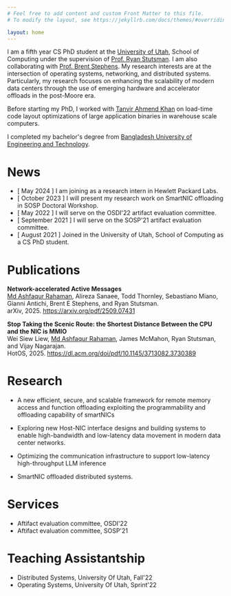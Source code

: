 ```yaml
---
# Feel free to add content and custom Front Matter to this file.
# To modify the layout, see https://jekyllrb.com/docs/themes/#overriding-theme-defaults

layout: home
---
```


I am a fifth year CS PhD student at the [University of Utah](https://www.cs.utah.edu/), School of Computing
under the supervision of [Prof. Ryan Stutsman](https://rstutsman.github.io/). I am also collaborating with [Prof. Brent Stephens](https://www.cs.utah.edu/~brent/).
My research interests are at the intersection of operating systems, networking, and distributed systems.
Particularly, my research focuses on enhancing the scalability of modern data centers through the use of emerging hardware and accelerator offloads in the post-Moore era.

Before starting my PhD, I worked with [Tanvir Ahmend Khan](https://takhandipu.github.io/) on load-time code layout optimizations of large application binaries in warehouse scale computers.

I completed my bachelor's degree from
[Bangladesh University of Engineering and Technology](https://www.buet.ac.bd/web/).

# News #

* [ May 2024 ] I am joining as a research intern in Hewlett Packard Labs.
* [ October 2023 ] I will present my research work on SmartNIC offloading in SOSP Doctoral Workshop.
* [ May 2022 ] I will serve on the OSDI'22 artifact evaluation committee.
* [ September 2021 ] I will serve on the SOSP'21 artifact evaluation committee.
* [ August 2021 ] Joined in the University of Utah, School of Computing as a CS PhD student.

# Publications #

**Network-accelerated Active Messages**<br>
<u>Md Ashfaqur Rahaman</u>, Alireza Sanaee, Todd Thornley, Sebastiano Miano, Gianni Antichi,
Brent E Stephens, and Ryan Stutsman.<br>
arXiv, 2025. <a href="https://arxiv.org/pdf/2509.07431">https://arxiv.org/pdf/2509.07431</a>

**Stop Taking the Scenic Route: the Shortest Distance Between the CPU and the NIC is MMIO**<br>
Wei Siew Liew, <u>Md Ashfaqur Rahaman</u>, James McMahon, Ryan Stutsman, and Vijay Nagarajan.<br>
HotOS, 2025. <a href="https://dl.acm.org/doi/pdf/10.1145/3713082.3730389">https://dl.acm.org/doi/pdf/10.1145/3713082.3730389</a>

# Research #

* A new efficient, secure, and scalable framework for remote memory access and function offloading exploiting the programmability and offloading capability of smartNICs

* Exploring new Host-NIC interface designs and building systems to enable high-bandwidth and
low-latency data movement in modern data center networks.

* Optimizing the communication infrastructure to support low-latency high-throughput LLM inference

* SmartNIC offloaded distributed systems.

# Services #

* Aftifact evaluation committee, OSDI'22
* Aftifact evaluation committee, SOSP'21

# Teaching Assistantship #

* Distributed Systems, University Of Utah, Fall'22
* Operating Systems, University Of Utah, Sprint'22
